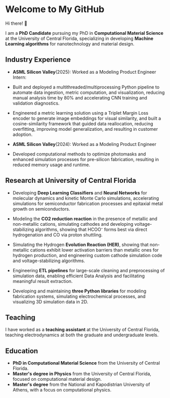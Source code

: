 # Welcome to My GitHub

Hi there! 👋

I am a **PhD Candidate** pursuing my PhD in **Computational Material Science** at the University of Central Florida, specializing in developing **Machine Learning algorithms** for nanotechnology and material design.

## Industry Experience

- **ASML Silicon Valley**(2025): Worked as a Modeling Product Engineer Intern:
  
- Built and deployed a multithreaded/multiprocessing Python pipeline to automate data ingestion, metric computation, and visualization, reducing manual analysis time by 80% and accelerating CNN training and validation diagnostics.
  
- Engineered a metric learning solution using a Triplet Margin Loss encoder to generate image embeddings for visual similarity, and built a cosine-similarity framework that guided data reallocation, reducing overfitting, improving model generalization, and resulting in customer adoption.
  
- **ASML Silicon Valley**(2024): Worked as a Modeling Product Engineer
  
-  Developed computational methods to optimize photomasks and enhanced simulation processes for pre-silicon fabrication, resulting in reduced memory usage and runtime.

## Research at University of Central Florida

- Developing **Deep Learning Classifiers** and **Neural Networks** for molecular dynamics and kinetic Monte Carlo simulations, accelerating simulations for semiconductor fabrication processes and epitaxial metal growth on semiconductors.

- Modeling the **CO2 reduction reaction** in the presence of metallic and non-metallic cations, simulating cathodes and developing voltage-stabilizing algorithms, showing that HCOO⁻ forms best via direct hydrogenation and CO via proton shuttling.

- Simulating the Hydrogen **Evolution Reaction (HER)**, showing that non-metallic cations exhibit lower activation barriers than metallic ones for hydrogen production, and engineering custom cathode simulation code and voltage-stabilizing algorithms.

- Engineering **ETL pipelines** for large-scale cleaning and preprocessing of simulation data, enabling efficient Data Analysis and facilitating meaningful result extraction.

- Developing and maintaining **three Python libraries** for modeling fabrication systems, simulating electrochemical processes, and visualizing 3D simulation data in 2D.
  
## Teaching

I have worked as a **teaching assistant** at the University of Central Florida, teaching electrodynamics at both the graduate and undergraduate levels.

## Education

- **PhD in Computational Material Science** from the University of Central Florida.
- **Master's degree in Physics** from the University of Central Florida, focused on computational material design.
- **Master's degree** from the National and Kapodistrian University of Athens, with a focus on computational physics.

